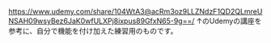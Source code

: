 https://www.udemy.com/share/104WtA3@acRm3oz9LLZNdzF1QD2QLmreUNSAH09wsyBez6JaK0wfULXPj8ixpus89GfxN65-9g==/
↑のUdemyの講座を参考に、自分で機能を付け加えた練習用のものです。
